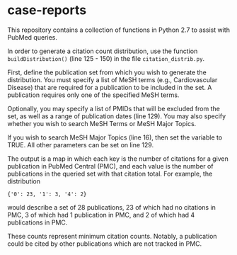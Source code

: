 # case-reports

This repository contains a collection of functions in Python 2.7 to assist with PubMed queries.

In order to generate a citation count distribution, use the function ```buildDistribution()``` (line 125 - 150) in the file ```citation_distrib.py```.

First, define the publication set from which you wish to generate the distribution. You must specify a list of MeSH terms (e.g., Cardiovascular Disease) that are required for a publication to be included in the set. A publication requires only one of the specified MeSH terms.

Optionally, you may specify a list of PMIDs that will be excluded from the set, as well as a range of publication dates (line 129). You may also specify whether you wish to search MeSH Terms or MeSH Major Topics.

If you wish to search MeSH Major Topics (line 16), then set the variable to TRUE. All other parameters can be set on line 129.

The output is a map in which each key is the number of citations for a given publication in PubMed Central (PMC), and each value is the number of publications in the queried set with that citation total. For example, the distribution

```
{'0': 23, '1': 3, '4': 2}
```

would describe a set of 28 publications, 23 of which had no citations in PMC, 3 of which had 1 publication in PMC, and 2 of which had 4 publications in PMC.

These counts represent minimum citation counts. Notably, a publication could be cited by other publications which are not tracked in PMC.
